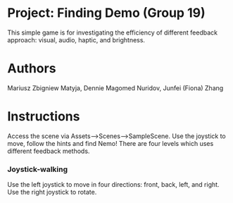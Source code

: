# Project: Finding Demo (Group 19)
This simple game is for investigating the efficiency of different feedback approach: visual, audio, haptic, and brightness.

# Authors
Mariusz Zbigniew Matyja, Dennie Magomed Nuridov, Junfei (Fiona) Zhang

# Instructions
Access the scene via Assets-->Scenes-->SampleScene.
Use the joystick to move, follow the hints and find Nemo!
There are four levels which uses different feedback methods.

### Joystick-walking
Use the left joystick to move in four directions: front, back, left, and right. Use the right joystick to rotate.


